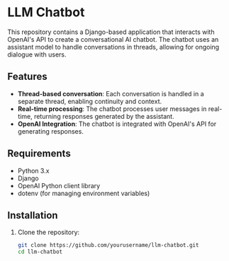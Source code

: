 # LLM Chatbot

This repository contains a Django-based application that interacts with OpenAI's API to create a conversational AI chatbot. The chatbot uses an assistant model to handle conversations in threads, allowing for ongoing dialogue with users.

## Features

- **Thread-based conversation**: Each conversation is handled in a separate thread, enabling continuity and context.
- **Real-time processing**: The chatbot processes user messages in real-time, returning responses generated by the assistant.
- **OpenAI Integration**: The chatbot is integrated with OpenAI's API for generating responses.

## Requirements

- Python 3.x
- Django
- OpenAI Python client library
- dotenv (for managing environment variables)

## Installation

1. Clone the repository:

   ```bash
   git clone https://github.com/yourusername/llm-chatbot.git
   cd llm-chatbot
